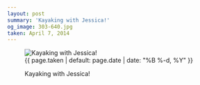 ```yaml
---
layout: post
summary: 'Kayaking with Jessica!'
og_image: 303-640.jpg
taken: April 7, 2014
---
```


<figure class="post" data-src="{{ site.assets_url }}/{{ page.og_image }}" data-sub-html='#caption-{{ page.id | remove_first: "/" }}'>
<img alt="Kayaking with Jessica!" sizes="(min-width: 700px) 50vw, calc(100vw - 2rem)" src="{{ site.assets_url }}/303-320.jpg" srcset="{{ site.assets_url }}/303-640.jpg 640w, {{ site.assets_url }}/303-480.jpg 480w, {{ site.assets_url }}/303-320.jpg 320w, {{ site.assets_url }}/303-160.jpg 160w"/>
<figcaption id='caption-{{ page.id | remove_first: "/" }}'>
<time>{{ page.taken | default: page.date | date: "%B %-d, %Y" }}</time>
<p>Kayaking with Jessica!</p>
</figcaption>
</figure>

